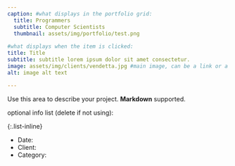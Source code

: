 ```yaml
---
caption: #what displays in the portfolio grid:
  title: Programmers
  subtitle: Computer Scientists
  thumbnail: assets/img/portfolio/test.png
  
#what displays when the item is clicked:
title: Title
subtitle: subtitle lorem ipsum dolor sit amet consectetur.
image: assets/img/clients/vendetta.jpg #main image, can be a link or a file in assets/img/portfolio
alt: image alt text

---
```

Use this area to describe your project. **Markdown** supported.

optional info list (delete if not using):

{:.list-inline} 
- Date: 
- Client: 
- Category: 

